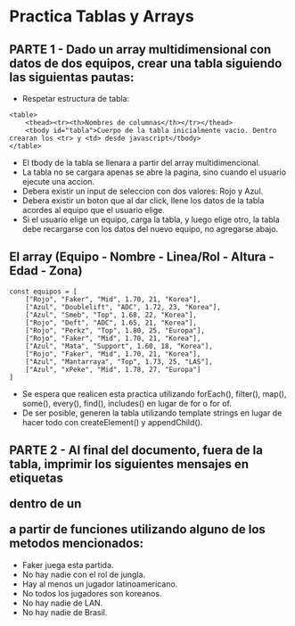 # Practica Tablas y Arrays

## PARTE 1 - Dado un array multidimensional con datos de dos equipos, crear una tabla siguiendo las siguientas pautas:

- Respetar estructura de tabla:
```
<table>
    <thead><tr><th>Nombres de columnas</th></tr></thead>
    <tbody id="tabla">Cuerpo de la tabla inicialmente vacio. Dentro crearan los <tr> y <td> desde javascript</tbody>
</table>
```

- El tbody de la tabla se llenara a partir del array multidimencional.
- La tabla no se cargara apenas se abre la pagina, sino cuando el usuario ejecute una accion.
- Debera existir un input de seleccion con dos valores: Rojo y Azul.
- Debera existir un boton que al dar click, llene los datos de la tabla acordes al equipo que el usuario elige.
- Si el usuario elige un equipo, carga la tabla, y luego elige otro, la tabla debe recargarse con los datos del nuevo equipo, no agregarse abajo.

## El array (Equipo - Nombre - Linea/Rol - Altura - Edad - Zona)
```
const equipos = [
    ["Rojo", "Faker", "Mid", 1.70, 21, "Korea"],
    ["Azul", "Doublelift", "ADC", 1.72, 23, "Korea"],
    ["Azul", "Smeb", "Top", 1.68, 22, "Korea"],
    ["Rojo", "Deft", "ADC", 1.65, 21, "Korea"],
    ["Rojo", "Perkz", "Top", 1.80, 25, "Europa"],
    ["Rojo", "Faker", "Mid", 1.70, 21, "Korea"],
    ["Azul", "Mata", "Support", 1.60, 18, "Korea"],
    ["Rojo", "Faker", "Mid", 1.70, 21, "Korea"],
    ["Azul", "Mantarraya", "Top", 1.73, 25, "LAS"],
    ["Azul", "xPeke", "Mid", 1.78, 27, "Europa"]
]
```

- Se espera que realicen esta practica utilizando forEach(), filter(), map(), some(), every(), find(), includes() en lugar de for o for of.
- De ser posible, generen la tabla utilizando template strings en lugar de hacer todo con createElement() y appendChild().

## PARTE 2 - Al final del documento, fuera de la tabla, imprimir los siguientes mensajes en etiquetas <p> dentro de un <div> a partir de funciones utilizando alguno de los metodos mencionados:
- Faker juega esta partida.
- No hay nadie con el rol de jungla.
- Hay al menos un jugador latinoamericano.
- No todos los jugadores son koreanos.
- No hay nadie de LAN.
- No hay nadie de Brasil.
